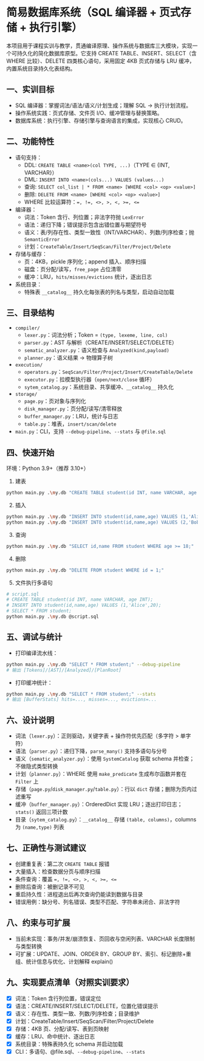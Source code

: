 # 简易数据库系统（SQL 编译器 + 页式存储 + 执行引擎）

本项目用于课程实训与教学，贯通编译原理、操作系统与数据库三大模块，实现一个可持久化的简化数据库原型。它支持 CREATE TABLE、INSERT、SELECT（含 WHERE 比较）、DELETE 四类核心语句，采用固定 4KB 页式存储与 LRU 缓冲，内置系统目录持久化表结构。

## 一、实训目标
- SQL 编译器：掌握词法/语法/语义/计划生成；理解 SQL → 执行计划流程。
- 操作系统实践：页式存储、文件页 I/O、缓冲管理与替换策略。
- 数据库系统：执行引擎、存储引擎与查询语言的集成，实现核心 CRUD。

## 二、功能特性
- 语句支持：
  - DDL: `CREATE TABLE <name>(col TYPE, ...)`（TYPE ∈ {INT, VARCHAR}）
  - DML: `INSERT INTO <name>(cols...) VALUES (values...)`
  - 查询: `SELECT col_list | * FROM <name> [WHERE <col> <op> <value>]`
  - 删除: `DELETE FROM <name> [WHERE <col> <op> <value>]`
  - WHERE 比较运算符：`=, !=, <>, >, <, >=, <=`
- 编译器：
  - 词法：Token 含行、列位置；非法字符抛 `LexError`
  - 语法：递归下降；错误提示包含出错位置与期望符号
  - 语义：表/列存在性、类型一致性（INT/VARCHAR）、列数/列序检查；抛 `SemanticError`
  - 计划：`CreateTable/Insert/SeqScan/Filter/Project/Delete`
- 存储与缓存：
  - 页：4KB，pickle 序列化；append 插入、顺序扫描
  - 磁盘：页分配/读写，`free_page` 占位清零
  - 缓冲：LRU，`hits/misses/evictions` 统计，逐出日志
- 系统目录：
  - 特殊表 `__catalog__` 持久化每张表的列名与类型，启动自动加载

## 三、目录结构
- `compiler/`
  - `lexer.py`：词法分析；Token = `(type, lexeme, line, col)`
  - `parser.py`：AST 与解析（CREATE/INSERT/SELECT/DELETE）
  - `sematic_analyzer.py`：语义检查与 `Analyzed(kind,payload)`
  - `planner.py`：语义结果 → 物理算子树
- `execution/`
  - `operators.py`：`SeqScan/Filter/Project/Insert/CreateTable/Delete`
  - `executor.py`：拉模型执行器（`open/next/close` 循环）
  - `sytem_catalog.py`：系统目录、共享缓冲、`__catalog__` 持久化
- `storage/`
  - `page.py`：页对象与序列化
  - `disk_manager.py`：页分配/读写/清零释放
  - `buffer_manager.py`：LRU，统计与日志
  - `table.py`：堆表，`insert/scan/delete`
- `main.py`：CLI，支持 `--debug-pipeline`、`--stats` 与 `@file.sql`

## 四、快速开始
环境：Python 3.9+（推荐 3.10+）

1) 建表
```bash
python main.py .\my.db "CREATE TABLE student(id INT, name VARCHAR, age INT);"
```
2) 插入
```bash
python main.py .\my.db "INSERT INTO student(id,name,age) VALUES (1,'Alice',20);"
python main.py .\my.db "INSERT INTO student(id,name,age) VALUES (2,'Bob',17);"
```
3) 查询
```bash
python main.py .\my.db "SELECT id,name FROM student WHERE age >= 18;"
```
4) 删除
```bash
python main.py .\my.db "DELETE FROM student WHERE id = 1;"
```
5) 文件执行多语句
```bash
# script.sql
# CREATE TABLE student(id INT, name VARCHAR, age INT);
# INSERT INTO student(id,name,age) VALUES (1,'Alice',20);
# SELECT * FROM student;
python main.py .\my.db @script.sql
```

## 五、调试与统计
- 打印编译流水线：
```bash
python main.py .\my.db "SELECT * FROM student;" --debug-pipeline
# 输出 [Tokens]/[AST]/[Analyzed]/[PlanRoot]
```
- 打印缓冲统计：
```bash
python main.py .\my.db "SELECT * FROM student;" --stats
# 输出 [BufferStats] hits=..., misses=..., evictions=...
```

## 六、设计说明
- 词法（`lexer.py`）：正则驱动，关键字表 + 操作符优先匹配（多字符 > 单字符）
- 语法（`parser.py`）：递归下降，`parse_many()` 支持多语句与分号
- 语义（`sematic_analyzer.py`）：使用 `SystemCatalog` 获取 schema 并检查；不做隐式类型转换
- 计划（`planner.py`）：WHERE 使用 `make_predicate` 生成布尔函数并套在 `Filter` 上
- 存储（`page.py`/`disk_manager.py`/`table.py`）：行以 `dict` 存储；删除为页内过滤重写
- 缓冲（`buffer_manager.py`）：OrderedDict 实现 LRU；逐出打印日志；`stats()` 返回三项计数
- 目录（`sytem_catalog.py`）：`__catalog__` 存储 `(table, columns)`，columns 为 `(name,type)` 列表

## 七、正确性与测试建议
- 创建重复表：第二次 `CREATE TABLE` 报错
- 大量插入：检查数据分页与顺序扫描
- 条件查询：覆盖 `=, !=, <>, >, <, >=, <=`
- 删除后查询：被删记录不可见
- 重启持久性：进程退出后再次查询仍能读到数据与目录
- 错误用例：缺分号、列名错误、类型不匹配、字符串未闭合、非法字符

## 八、约束与可扩展
- 当前未实现：事务/并发/崩溃恢复、页回收与空闲列表、VARCHAR 长度限制与类型转换
- 可扩展：UPDATE、JOIN、ORDER BY、GROUP BY、索引、标记删除+重组、统计信息与优化、计划解释 explain()

## 九、实现要点清单（对照实训要求）
- [x] 词法：Token 含行列位置，错误定位
- [x] 语法：CREATE/INSERT/SELECT/DELETE，位置化错误提示
- [x] 语义：存在性、类型一致、列数/列序检查；目录维护
- [x] 计划：CreateTable/Insert/SeqScan/Filter/Project/Delete
- [x] 存储：4KB 页、分配/读写、表到页映射
- [x] 缓存：LRU、命中统计、逐出日志
- [x] 系统目录：特殊表持久化 schema 并启动加载
- [x] CLI：多语句、@file.sql、`--debug-pipeline`、`--stats`
